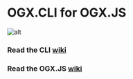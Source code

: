 # OGX.CLI for OGX.JS
![alt](https://repository-images.githubusercontent.com/76366703/6b5aa000-113d-11ea-8801-2949c79dabef)

### Read the CLI [wiki](https://github.com/globules-io/OGX.CLI/wiki)
### Read the OGX.JS [wiki](https://github.com/globules-io/OGX.JS/wiki)
